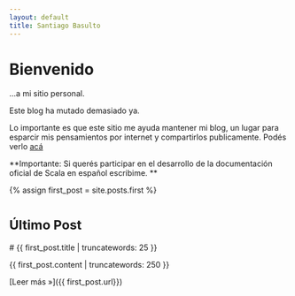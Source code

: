 ```yaml
---
layout: default
title: Santiago Basulto
---
```



# Bienvenido #

...a mi sitio personal.

Este blog ha mutado demasiado ya.

Lo importante es que este sitio me ayuda mantener mi blog, un lugar para esparcir mis pensamientos por internet y compartirlos publicamente. Podés verlo [acá](/archive.html)

**Importante: Si querés participar en el desarrollo de la documentación oficial de Scala en español escribime. **

{% assign first_post = site.posts.first %}

<h1><small>Último Post</small></h1>
# {{ first_post.title | truncatewords: 25 }}

{{ first_post.content | truncatewords: 250 }}


[Leer más &raquo;]({{ first_post.url}})
